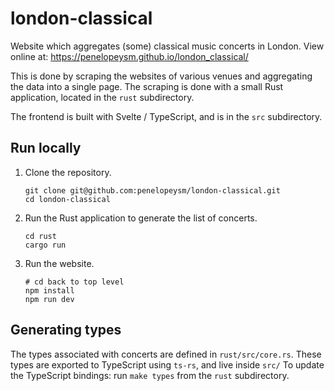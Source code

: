 # london-classical

Website which aggregates (some) classical music concerts in London.
View online at: https://penelopeysm.github.io/london_classical/

This is done by scraping the websites of various venues and aggregating the data into a single page.
The scraping is done with a small Rust application, located in the `rust` subdirectory.

The frontend is built with Svelte / TypeScript, and is in the `src` subdirectory.


## Run locally

1. Clone the repository.

   ```
   git clone git@github.com:penelopeysm/london-classical.git
   cd london-classical
   ```

2. Run the Rust application to generate the list of concerts.

   ```
   cd rust
   cargo run
   ```

3. Run the website.

   ```
   # cd back to top level
   npm install
   npm run dev
   ```

## Generating types

The types associated with concerts are defined in `rust/src/core.rs`.
These types are exported to TypeScript using `ts-rs`, and live inside `src/`
To update the TypeScript bindings: run `make types` from the `rust` subdirectory.
